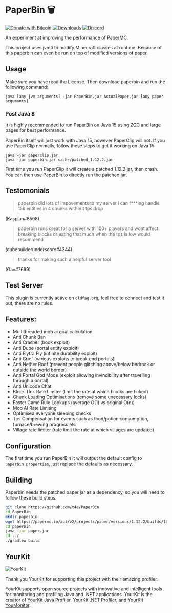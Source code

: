 # PaperBin 🗑️
[![Donate with Bitcoin](https://en.cryptobadges.io/badge/small/12fApkUEecKA8UP6PAiNrGP1d2mvr1XXk9)](https://en.cryptobadges.io/donate/12fApkUEecKA8UP6PAiNrGP1d2mvr1XXk9)
[![Downloads](https://img.shields.io/github/downloads/bytechef/paperbin/total?logo=github&logoColor=white)](https://github.com/bytechef/PaperBin/releases/latest)
[![Discord](https://img.shields.io/discord/658373639137132595?logo=discord&logoColor=white)](https://discord.gg/9wA2G8E)

An experiment at improving the performance of PaperMC. 

This project uses jvmti to modify Minecraft classes at runtime.
Because of this paperbin can even be run on top of modified versions of paper.

## Usage
Make sure you have read the License.
Then download paperbin and run the following command:
```
java [any jvm arguments] -jar PaperBin.jar ActualPaper.jar [any paper arguments]
```

### Post Java 8
It is highly recommended to run PaperBin on Java 15 using ZGC and large pages for best performance.

PaperBin itself will just work with Java 15, however PaperClip will not. If you use PaperClip normally, follow these steps to get it working on Java 15:
```
java -jar paperclip.jar
java -jar paperbin.jar cache/patched_1.12.2.jar
```
First time you run PaperClip it will create a patched 1.12.2 jar, then crash.
You can then use PaperBin to directly run the patched jar.

## Testomonials
> paperbin
> did lots of impovements to my server
> i can f\*\*\*ing handle 15k entities
> in 4 chunks
> without tps drop

(Kaspian#8508)

> paperbin runs great for a server with 100+ players and wont affect breaking blocks or eating that much when the tps is low would recommend

(cubebuilderunderscore#4344)

> thanks for making such a helpful server tool

(Gav#7669)


## Test Server
This plugin is currently active on `oldfag.org`, feel free to connect and test it out, there are no rules.

## Features:
- Multithreaded mob ai goal calculation
- Anti Chunk Ban
- Anti Crasher (book exploit)
- Anti Dupe (portal entity exploit)
- Anti Elytra Fly (infinite durability exploit)
- Anti Grief (various exploits to break end portals)
- Anti Nether Roof (prevent people glitching above/below bedrock or outside the world border)
- Anti Portal God Mode (exploit allowing invincibility after travelling through a portal)
- Anti Unicode Chat
- Block Tick Rate Limiter (limit the rate at which blocks are ticked)
- Chunk Loading Optimisations (remove some unecessary locks)
- Faster Game Rule Lookups (average O(1) vs original O(n))
- Mob AI Rate Limiting
- Optimised everyone sleeping checks
- Tps Compensation for events such as food/potion consumption, furnace/brewing progress etc
- Village rate limiter (rate limit the rate at which villages are updated)

## Configuration
The first time you run PaperBin it will output the default config to `paperbin.properties`, just replace the defaults as necessary.

## Building

Paperbin needs the patched paper jar as a dependency, so you will need to follow these build steps.
```Bash
git clone https://github.com/x4e/PaperBin
cd PaperBin
mkdir paperbin
wget https://papermc.io/api/v2/projects/paper/versions/1.12.2/builds/1618/downloads/paper-1.12.2-1618.jar -O paperbin/paper.jar
cd paperbin
java -jar paper.jar
cd ../
./gradlew build
```


## YourKit
![YourKit](https://www.yourkit.com/images/yklogo.png)

Thank you YourKit for supporting this project with their amazing profiler.

YourKit supports open source projects with innovative and intelligent tools 
for monitoring and profiling Java and .NET applications.
YourKit is the creator of [YourKit Java Profiler](https://www.yourkit.com/java/profiler/),
[YourKit .NET Profiler](https://www.yourkit.com/.net/profiler/),
and [YourKit YouMonitor](https://www.yourkit.com/youmonitor/).
